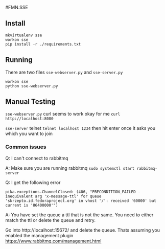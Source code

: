 #FMN.SSE

## Install
```
mkvirtualenv sse
workon sse
pip install -r ./requirements.txt
```

## Running

There are two files `sse-webserver.py` and `sse-server.py`

```
workon sse
python sse-webserver.py
```

## Manual Testing

`sse-webserver.py` curl seems to work okay for me `curl http://localhost:8080`

`sse-server` telnet  `telnet localhost 1234` then hit enter once it asks you which you want to join

### Common issues

Q: I can't connect to rabbitmq

A: Make sure you are running rabbitmq `sudo systemctl start rabbitmq-server`

Q: I get the following error
```
pika.exceptions.ChannelClosed: (406, "PRECONDITION_FAILED - inequivalent arg 'x-message-ttl' for queue 'skrzepto.id.fedoraproject.org' in vhost '/': received '60000' but current is '86400000'")
```

A: You have set the queue a ttl that is not the same. You need to either match the ttl or delete the queue and retry.

Go into http://localhost:15672/  and delete the queue. Thats assuming you enabled the management plugin https://www.rabbitmq.com/management.html


